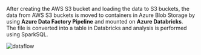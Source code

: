 After creating the AWS S3 bucket and loading the data to S3 buckets, the data from AWS S3 buckets is moved to containers in Azure Blob Storage  by using <b> Azure Data Factory Pipeline</b> and mounted on <b>Azure Databricks</b>.  
The file is converted into a table in Databricks and analysis is performed using SparkSQL.    



![dataflow](https://user-images.githubusercontent.com/35755621/224548693-9cf597be-6c07-4b51-b137-838b0bb1d9e3.png)
